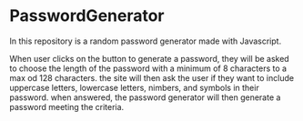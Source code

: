 # PasswordGenerator
In this repository is a random password generator made with Javascript. 

When user clicks on the button to generate a password, they will be asked to choose the length of the password with a minimum of 8 characters to a max od 128 characters. the site will then ask the user if they want to include uppercase letters, lowercase letters, nimbers, and symbols in their password. when answered, the password generator will then generate a password meeting the criteria.
